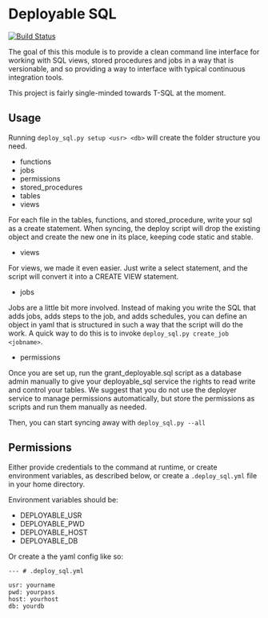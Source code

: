Deployable SQL
==============

[![Build Status](https://travis-ci.org/danie1cohen/deployable_sql.svg?branch=master)](https://travis-ci.org/danie1cohen/deployable_sql)

The goal of this this module is to provide a clean command line interface for
working with SQL views, stored procedures and jobs in a way that is versionable,
and so providing a way to interface with typical continuous integration tools.

This project is fairly single-minded towards T-SQL at the moment.

## Usage

Running `deploy_sql.py setup <usr> <db>` will create the folder structure you need.

* functions
* jobs
* permissions
* stored_procedures
* tables
* views

For each file in the tables, functions, and stored_procedure, write your sql as a
create statement. When syncing, the deploy script will drop the existing object
and create the new one in its place, keeping code static and stable.

* views

For views, we made it even easier.  Just write a select statement, and the
script will convert it into a CREATE VIEW statement.

* jobs

Jobs are a little bit more involved.  Instead of making you write the SQL that
adds jobs, adds steps to the job, and adds schedules, you can define an object
in yaml that is structured in such a way that the script will do the work. A
quick way to do this is to invoke `deploy_sql.py create_job <jobname>`.

* permissions

Once you are set up, run the grant_deployable.sql script as a database admin
manually to give your deployable_sql service the rights to read write and
control your tables.  We suggest that you do not use the deployer service to
manage permissions automatically, but store the permissions as scripts and run
them manually as needed.

Then, you can start syncing away with `deploy_sql.py --all`

## Permissions

Either provide credentials to the command at runtime, or create environment
variables, as described below, or create a `.deploy_sql.yml` file in your home
directory.  

Environment variables should be:

* DEPLOYABLE_USR
* DEPLOYABLE_PWD
* DEPLOYABLE_HOST
* DEPLOYABLE_DB

Or create a the yaml config like so:

    --- # .deploy_sql.yml

    usr: yourname
    pwd: yourpass
    host: yourhost
    db: yourdb
